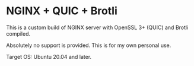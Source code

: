 # NGINX + QUIC + Brotli

This is a custom build of NGINX server with OpenSSL 3+ (QUIC) and Brotli compiled.

Absolutely no support is provided. This is for my own personal use.

Target OS: Ubuntu 20.04 and later.

